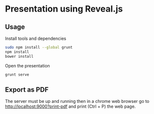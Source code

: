 # Presentation using Reveal.js

## Usage

Install tools and dependencies

```sh
sudo npm install --global grunt
npm install
bower install
```

Open the presentation

```sh
grunt serve
```

## Export as PDF

The server must be up and running then in a chrome web browser go to [http://localhost:9000?print-pdf](http://localhost:9000?print-pdf) and print (Ctrl + P) the web page.